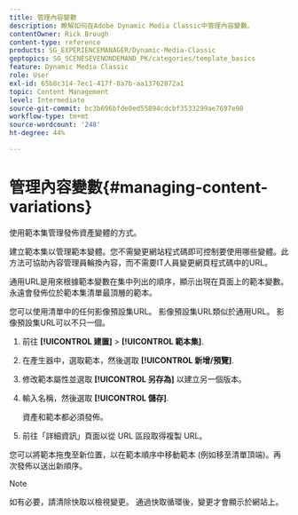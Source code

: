 ```yaml
---
title: 管理內容變數
description: 瞭解如何在Adobe Dynamic Media Classic中管理內容變數。
contentOwner: Rick Brough
content-type: reference
products: SG_EXPERIENCEMANAGER/Dynamic-Media-Classic
geptopics: SG_SCENESEVENONDEMAND_PK/categories/template_basics
feature: Dynamic Media Classic
role: User
exl-id: 65b8c314-7ec1-417f-8a7b-aa13762072a1
topic: Content Management
level: Intermediate
source-git-commit: bc3b696bfde0ed55894cdcbf3533299ae7697e98
workflow-type: tm+mt
source-wordcount: '248'
ht-degree: 44%

---
```


# 管理內容變數{#managing-content-variations}

使用範本集管理發佈資產變體的方式。

建立範本集以管理範本變體。您不需變更網站程式碼即可控制要使用哪些變體。此方法可協助內容管理員輪換內容，而不需要IT人員變更網頁程式碼中的URL。

通用URL是用來根據範本變數在集中列出的順序，顯示出現在頁面上的範本變數。 永遠會發佈位於範本集清單最頂層的範本。

您可以使用清單中的任何影像預設集URL。 影像預設集URL類似於通用URL。 影像預設集URL可以不只一個。

1. 前往 **[!UICONTROL 建置]** > **[!UICONTROL 範本集]**.
1. 在產生器中，選取範本，然後選取 **[!UICONTROL 新增/預覽]**.
1. 修改範本屬性並選取 **[!UICONTROL 另存為]** 以建立另一個版本。
1. 輸入名稱，然後選取 **[!UICONTROL 儲存]**.

   資產和範本都必須發佈。

1. 前往「詳細資訊」頁面以從 URL 區段取得複製 URL。

您可以將範本拖曳至新位置，以在範本順序中移動範本 (例如移至清單頂端)。再次發佈以送出新順序。

>[!NOTE]
>
>如有必要，請清除快取以檢視變更。 通過快取循環後，變更才會顯示於網站上。
